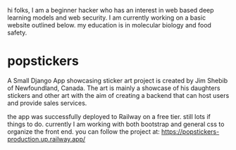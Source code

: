

hi folks, I am a beginner hacker who has an interest in web based deep learning models and web security. I am currently working on a basic website outlined below. my education is in molecular biology and food safety. 



# popstickers
A Small Django App showcasing sticker art project is created by Jim Shebib of Newfoundland,  Canada. The art is mainly a showcase of his daughters stickers and other art with the aim of creating a backend that can host users and provide sales services. 


the app was successfully deployed to Railway on a free tier. still lots if things to do. currently I am working with both bootstrap and general css to organize the front end. you can follow the project at: https://popstickers-production.up.railway.app/ 





